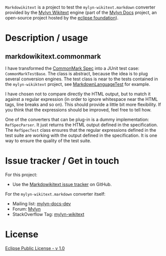 `Markdowikitext` is a project to test the `mylyn-wikitext.markdown` converter provided by the [Mylyn Wikitext](http://wiki.eclipse.org/Mylyn/WikiText) engine (part of the [Mylyn Docs](http://wiki.eclipse.org/Mylyn/Docs) project, an open-source project hosted by the [eclipse foundation](http://www.eclipse.org/org/)).


Description / usage
===================

markdowikitext.commonmark 
-------------------------

I have transformed the [CommonMark Spec](http://spec.commonmark.org/) into a JUnit test case: `CommonMarkTestBase`.
The class is abstract, because the idea is to plug several conversion engines.
The test class is near to the tests contained in the `mylyn-wikiktext` project, see [MarkdownLanguageTest](http://git.eclipse.org/c/mylyn/org.eclipse.mylyn.docs.git/tree/org.eclipse.mylyn.wikitext.markdown.tests/src/org/eclipse/mylyn/internal/wikitext/markdown/tests/MarkdownLanguageTest.java) for example.

I have chosen not to compare directly the HTML output, but to match it against a regular expression (in order to ignore whitespace near the HTML tags, line breaks and so on). 
This should provide a little bit more flexibility. 
If you think that the expressions should be improved, feel free to tell how. 

One of the converters that can be plug-in is a dummy implementation: `RefSpecParser`.
It just returns the HTML output defined in the specification.
The `RefSpecTest` class ensures that the regular expressions defined in the test suite are working with the output defined in the specification.
It is one way to ensure the quality of the test suite.


Issue tracker / Get in touch
============================

For this project:

* Use the [Markdowikitext issue tracker](http://github.com/jmini/markdowikitext/issues) on GitHub.

For the `mylyn-wikitext.markdown` converter itself:

* Mailing list: [mylyn-docs-dev](http://dev.eclipse.org/mhonarc/lists/mylyn-docs-dev/)
* Forum: [Mylyn](http://www.eclipse.org/forums/index.php/f/83/)
* StackOverflow Tag: [mylyn-wikitext](http://stackoverflow.com/tags/mylyn-wikitext)

License
=======

[Eclipse Public License - v 1.0](http://www.eclipse.org/legal/epl-v10.html)





